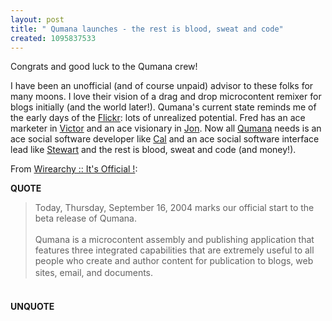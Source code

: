 ```yaml
---
layout: post
title: " Qumana launches - the rest is blood, sweat and code"
created: 1095837533
---
```

<p>
Congrats and good luck to the Qumana crew!
</p><p>
I have been an unofficial (and of course unpaid) advisor to these folks for many moons.  I love their vision of a drag and drop microcontent remixer for blogs initially (and the world later!).   Qumana's current state reminds me of the early days of the <a href="http://flickr.com/">Flickr</a>: lots of unrealized potential.  Fred has an ace marketer in <a href="http://blog.wirearchy.com/">Victor</a> and an ace visionary in <a href="http://blog.wirearchy.com/">Jon</a>.  Now all <a href="http://www.qumana.com/">Qumana</a> needs is an ace social software developer like <a href="http://www.iamcal.com/">Cal</a> and an ace social software interface lead like <a href="http://sylloge.com/personal/">Stewart</a> and the rest is blood, sweat and code (and money!).
</p><p>
From <a href="http://blog.wirearchy.com/blog/_archives/2004/9/16/142701.html">Wirearchy :: It's Official !</a>:
</p><p>
<strong>QUOTE</strong>
</p><blockquote>
Today, Thursday, September 16, 2004 marks our official start to the beta release of Qumana.
<br />
<br />Qumana is a microcontent assembly and publishing application that features three integrated capabilities that are extremely useful to all people who create and author content for publication to blogs, web sites, email, and documents.<span style="font-size:12pt;">
<br /></span>
</blockquote><p>
<span style="font-size:12pt;">
<br /></span><strong>UNQUOTE</strong><span style="font-size:12pt;">
<br /></span>
</p>

